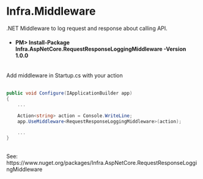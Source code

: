 # Infra.Middleware

.NET Middleware to log request and response about calling API.

* #### PM> Install-Package Infra.AspNetCore.RequestResponseLoggingMiddleware -Version 1.0.0
<br>
Add middleware in Startup.cs with your action

<br>
<br>

```csharp
public void Configure(IApplicationBuilder app)
{
    ...

    Action<string> action = Console.WriteLine;
    app.UseMiddleware<RequestResponseLoggingMiddleware>(action);

    ...
}
```
<br>
See: https://www.nuget.org/packages/Infra.AspNetCore.RequestResponseLoggingMiddleware
